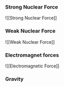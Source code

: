 ### Strong Nuclear Force
![[Strong Nuclear Force]]

### Weak Nuclear Force
![[Weak Nuclear Force]]

### Electromagnet forces
![[Electromagnetic Force]]

### Gravity